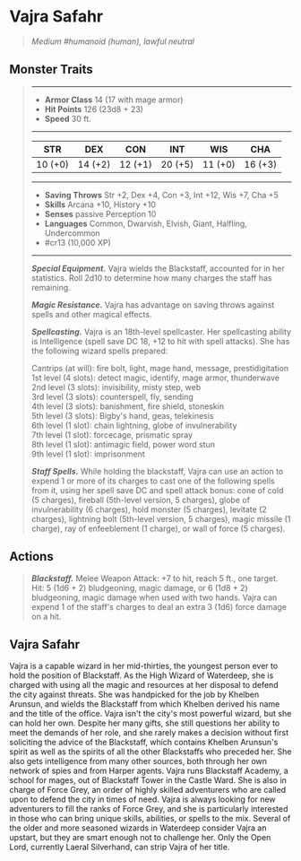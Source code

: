 # Vajra Safahr
>*Medium #humanoid (human), lawful neutral*
## Monster Traits
>___
>- **Armor Class** 14 (17 with mage armor)
>- **Hit Points** 126 (23d8 + 23)
>- **Speed** 30 ft.
>___
>|STR|DEX|CON|INT|WIS|CHA|
>|:---:|:---:|:---:|:---:|:---:|:---:|
>|10 (+0)|14 (+2)|12 (+1)|20 (+5)|11 (+0)|16 (+3)|
>___
>- **Saving Throws** Str +2, Dex +4, Con +3, Int +12, Wis +7, Cha +5
>- **Skills** Arcana +10, History +10
>- **Senses** passive Perception 10
>- **Languages** Common, Dwarvish, Elvish, Giant, Halfling, Undercommon
>- #cr13 (10,000 XP)
>___
>***Special Equipment.*** Vajra wields the Blackstaff, accounted for in her statistics. Roll 2d10 to determine how many charges the staff has remaining.  
>
>***Magic Resistance.*** Vajra has advantage on saving throws against spells and other magical effects.  
>
>***Spellcasting.*** Vajra is an 18th-level spellcaster. Her spellcasting ability is Intelligence (spell save DC 18, +12 to hit with spell attacks). She has the following wizard spells prepared:  
>
>Cantrips (at will): fire bolt, light, mage hand, message, prestidigitation  
>1st level (4 slots): detect magic, identify, mage armor, thunderwave  
>2nd level (3 slots): invisibility, misty step, web  
>3rd level (3 slots): counterspell, fly, sending  
>4th level (3 slots): banishment, fire shield, stoneskin  
>5th level (3 slots): Bigby's hand, geas, telekinesis  
>6th level (1 slot): chain lightning, globe of invulnerability  
>7th level (1 slot): forcecage, prismatic spray  
>8th level (1 slot): antimagic field, power word stun  
>9th level (1 slot): imprisonment  
>
>
>***Staff Spells.*** While holding the blackstaff, Vajra can use an action to expend 1 or more of its charges to cast one of the following spells from it, using her spell save DC and spell attack bonus: cone of cold (5 charges), fireball (5th-level version, 5 charges), globe of invulnerability (6 charges), hold monster (5 charges), levitate (2 charges), lightning bolt (5th-level version, 5 charges), magic missile (1 charge), ray of enfeeblement (1 charge), or wall of force (5 charges).  
>
## Actions
>***Blackstaff.*** Melee Weapon Attack: +7 to hit, reach 5 ft., one target. Hit: 5 (1d6 + 2) bludgeoning, magic damage, or 6 (1d8 + 2) bludgeoning, magic damage when used with two hands. Vajra can expend 1 of the staff's charges to deal an extra 3 (1d6) force damage on a hit.
## Vajra Safahr
Vajra is a capable wizard in her mid-thirties, the youngest person ever to hold the position of Blackstaff. As the High Wizard of Waterdeep, she is charged with using all the magic and resources at her disposal to defend the city against threats. She was handpicked for the job by Khelben Arunsun, and wields the Blackstaff from which Khelben derived his name and the title of the office. Vajra isn't the city's most powerful wizard, but she can hold her own. Despite her many gifts, she still questions her ability to meet the demands of her role, and she rarely makes a decision without first soliciting the advice of the Blackstaff, which contains Khelben Arunsun's spirit as well as the spirits of all the other Blackstaffs who preceded her. She also gets intelligence from many other sources, both through her own network of spies and from Harper agents.
Vajra runs Blackstaff Academy, a school for mages, out of Blackstaff Tower in the Castle Ward. She is also in charge of Force Grey, an order of highly skilled adventurers who are called upon to defend the city in times of need. Vajra is always looking for new adventurers to fill the ranks of Force Grey, and she is particularly interested in those who can bring unique skills, abilities, or spells to the mix.
Several of the older and more seasoned wizards in Waterdeep consider Vajra an upstart, but they are smart enough not to challenge her. Only the Open Lord, currently Laeral Silverhand, can strip Vajra of her title.